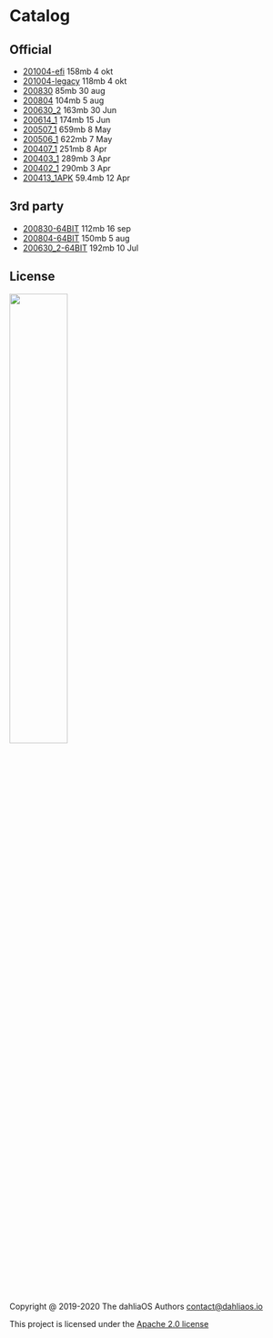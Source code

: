 # Catalog

## Official

- [201004-efi](https://github.com/dahlia-os/releases/releases/download/201004-x86_64/dahliaOS-201004-efi.zip)  158mb 4 okt
- [201004-legacy](https://github.com/dahlia-os/releases/releases/download/201004-x86_64/dahliaOS-201004-legacy.iso)  118mb 4 okt
- [200830](https://github.com/dahlia-os/releases/releases/download/200830-x86_64/dahliaOS-200830.iso)  85mb 30 aug
- [200804](https://github.com/dahlia-os/releases/releases/download/200804-x86_64/dahliaOS-200804.iso)  104mb 5 aug
- [200630_2](https://github.com/dahlia-os/releases/releases/download/200630.1-x86_64/dahliaOS-200630_2.iso)  163mb 30 Jun
- [200614_1](https://github.com/dahlia-os/releases/releases/download/200614.1-x86_64/dahliaOS-200614r1.iso)  174mb 15 Jun
- [200507_1](https://github.com/dahlia-os/releases/releases/download/200507.1-x86_64/dahliaOS200507-1.iso)  659mb 8 May
- [200506_1](https://github.com/dahlia-os/releases/releases/download/200506.1-x86_64/dahliaOS200506-1.iso)  622mb 7 May
- [200407_1](https://github.com/dahlia-os/releases/releases/download/200407.1-x86_64/dahliaOS200407-1.iso)  251mb 8 Apr
- [200403_1](https://github.com/dahlia-os/releases/releases/download/200403.1-x86_64/dahliaOS200403-1.iso)  289mb 3 Apr
- [200402_1](https://github.com/dahlia-os/releases/releases/download/200402.1-x86_64/dahliaOS200402-1.iso)  290mb 3 Apr 
- [200413_1APK](https://github.com/dahlia-os/releases/releases/download/Pangolin-200413.1/pangolin-desktop-200413.1.apk)  59.4mb 12 Apr

## 3rd party

- [200830-64BIT](https://github.com/HexaOneOfficial/dahliaos/releases/download/200830/DahliaOS200830.iso)  112mb 16 sep
- [200804-64BIT](https://github.com/HexaOneOfficial/dahliaos/releases/download/200804/DahliaOS200804.iso)  150mb 5 aug
- [200630_2-64BIT](https://github.com/HexaOneOfficial/dahliaos/releases/download/200630_2/DahliaOS200630_2.iso) 192mb 10 Jul

## License

<p align="left">
  <img width="45%" src="https://github.com/dahlia-os/brand/blob/master/Logo%20SVGs/dahliaOS%20logo%20with%20text%20(drop%20shadow).svg"
</p>

Copyright @ 2019-2020 The dahliaOS Authors contact@dahliaos.io

This project is licensed under the [Apache 2.0 license](/LICENSE)
